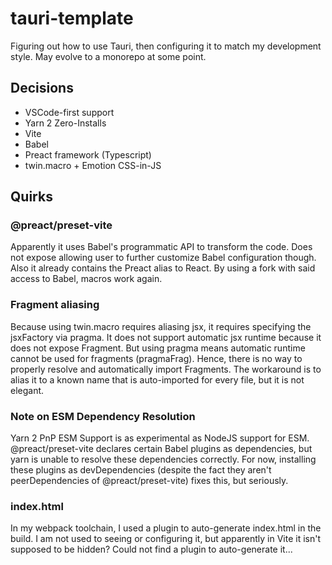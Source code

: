 # tauri-template

Figuring out how to use Tauri, then configuring it to match my development style. May evolve to a monorepo at some point.

## Decisions

- VSCode-first support
- Yarn 2 Zero-Installs
- Vite
- Babel
- Preact framework (Typescript)
- twin.macro + Emotion CSS-in-JS

## Quirks

### @preact/preset-vite

Apparently it uses Babel's programmatic API to transform the code. Does not expose allowing user to further customize Babel configuration though. Also it already contains the Preact alias to React. By using a fork with said access to Babel, macros work again.

### Fragment aliasing

Because using twin.macro requires aliasing jsx, it requires specifying the jsxFactory via pragma. It does not support automatic jsx runtime because it does not expose Fragment. But using pragma means automatic runtime cannot be used for fragments (pragmaFrag). Hence, there is no way to properly resolve and automatically import Fragments. The workaround is to alias it to a known name that is auto-imported for every file, but it is not elegant.

### Note on ESM Dependency Resolution

Yarn 2 PnP ESM Support is as experimental as NodeJS support for ESM. @preact/preset-vite declares certain Babel plugins as dependencies, but yarn is unable to resolve these dependencies correctly. For now, installing these plugins as devDependencies (despite the fact they aren't peerDependencies of @preact/preset-vite) fixes this, but seriously.

### index.html

In my webpack toolchain, I used a plugin to auto-generate index.html in the build. I am not used to seeing or configuring it, but apparently in Vite it isn't supposed to be hidden? Could not find a plugin to auto-generate it...
